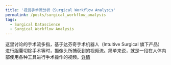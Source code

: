 ```yaml
---
title: '视觉手术流分析（Surgical Workflow Analysis'
permalink: /posts/surgical_workflow_analysis
tags:
  - Surgical Datascience
  - Surgical Workflow Analysis
---
```


这里讨论的手术流多指，基于达芬奇手术机器人（Intuitive Surgical 旗下产品）进行胆囊切除手术等时，摄像头所捕获到的视频流。简单来说，就是一段在人体内部使用各种工具进行手术操作的视频。[详情](https://zhuanlan.zhihu.com/p/452956897)
